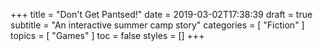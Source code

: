 +++
title = "Don't Get Pantsed!"
date = 2019-03-02T17:38:39
draft = true
subtitle = "An interactive summer camp story"
categories = [ "Fiction" ]
topics = [ "Games" ]
toc = false
styles = []
+++
